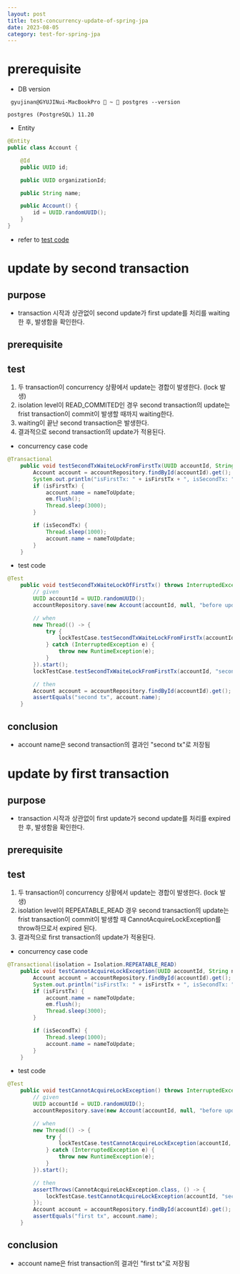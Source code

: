 ```yaml
---
layout: post
title: test-concurrency-update-of-spring-jpa
date: 2023-08-05
category: test-for-spring-jpa
---
```


# prerequisite

* DB version

```shell
 gyujinan@GYUJINui-MacBookPro  ~  postgres --version

postgres (PostgreSQL) 11.20
```

* Entity

```java
@Entity
public class Account {

    @Id
    public UUID id;

    public UUID organizationId;

    public String name;

    public Account() {
        id = UUID.randomUUID();
    }
}
```

* refer to [test code](https://github.com/agj017/play-ground/blob/main/spring/jpa/src/test/java/com/example/jpa/lock/LockTestCaseTest.java)

# update by second transaction 

## purpose
* transaction 시작과 상관없이 second update가 first update를 처리를 waiting한 후, 발생함을 확인한다.  

## prerequisite

## test
1. 두 transaction이 concurrency 상황에서 update는 경합이 발생한다. (lock 발생)
2. isolation level이 READ_COMMITED인 경우 second transaction의 update는 frist transaction이 commit이 발생할 때까지 waiting한다.  
3. waiting이 끝난 second transaction은 발생한다.
4. 결과적으로 second transaction의 update가 적용된다. 

* concurrency case code

```java
@Transactional
    public void testSecondTxWaiteLockFromFirstTx(UUID accountId, String nameToUpdate, boolean isFirstTx, boolean isSecondTx) throws InterruptedException {
        Account account = accountRepository.findById(accountId).get();
        System.out.println("isFirstTx: " + isFirstTx + ", isSecondTx: " + isSecondTx + ", name: " + account.name);
        if (isFirstTx) {
            account.name = nameToUpdate;
            em.flush();
            Thread.sleep(3000);
        }

        if (isSecondTx) {
            Thread.sleep(1000);
            account.name = nameToUpdate;
        }
    }
```

* test code

```java
@Test
    public void testSecondTxWaiteLockOfFirstTx() throws InterruptedException {
        // given
        UUID accountId = UUID.randomUUID();
        accountRepository.save(new Account(accountId, null, "before updating"));

        // when
        new Thread(() -> {
            try {
                lockTestCase.testSecondTxWaiteLockFromFirstTx(accountId, "first tx", true, false);
            } catch (InterruptedException e) {
                throw new RuntimeException(e);
            }
        }).start();
        lockTestCase.testSecondTxWaiteLockFromFirstTx(accountId, "second tx", false, true);

        // then
        Account account = accountRepository.findById(accountId).get();
        assertEquals("second tx", account.name);
    }
```

## conclusion
* account name은 second transaction의 결과인 "second tx"로 저장됨


# update by first transaction 

## purpose
* transaction 시작과 상관없이 first update가 second update를 처리를 expired한 후, 발생함을 확인한다.  

## prerequisite

## test
1. 두 transaction이 concurrency 상황에서 update는 경합이 발생한다. (lock 발생)
2. isolation level이 REPEATABLE_READ 경우 second transaction의 update는 frist transaction이 commit이 발생할 때 CannotAcquireLockException를 throw하므로서 expired 된다. 
3. 결과적으로 first transaction의 update가 적용된다. 

* concurrency case code

```java
@Transactional(isolation = Isolation.REPEATABLE_READ)
    public void testCannotAcquireLockException(UUID accountId, String nameToUpdate, boolean isFirstTx, boolean isSecondTx) throws InterruptedException {
        Account account = accountRepository.findById(accountId).get();
        System.out.println("isFirstTx: " + isFirstTx + ", isSecondTx: " + isSecondTx + ", name: " + account.name);
        if (isFirstTx) {
            account.name = nameToUpdate;
            em.flush();
            Thread.sleep(3000);
        }

        if (isSecondTx) {
            Thread.sleep(1000);
            account.name = nameToUpdate;
        }
    }
```

* test code

```java
@Test
    public void testCannotAcquireLockException() throws InterruptedException {
        // given
        UUID accountId = UUID.randomUUID();
        accountRepository.save(new Account(accountId, null, "before updating"));

        // when
        new Thread(() -> {
            try {
                lockTestCase.testCannotAcquireLockException(accountId, "first tx", true, false);
            } catch (InterruptedException e) {
                throw new RuntimeException(e);
            }
        }).start();

        // then
        assertThrows(CannotAcquireLockException.class, () -> {
            lockTestCase.testCannotAcquireLockException(accountId, "second tx", false, true);
        });
        Account account = accountRepository.findById(accountId).get();
        assertEquals("first tx", account.name);
    }
```

## conclusion
* account name은 frist transaction의 결과인 "first tx"로 저장됨